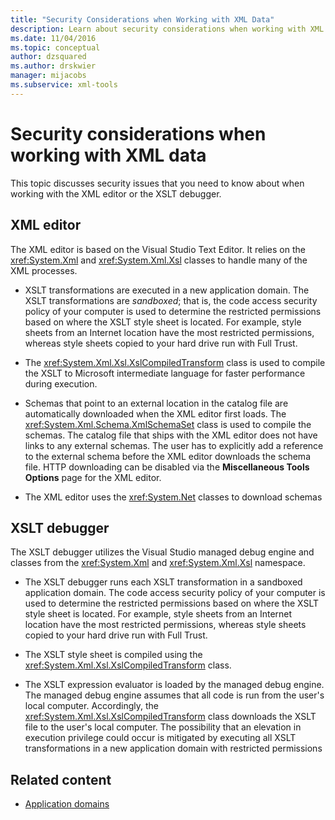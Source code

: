 ```yaml
---
title: "Security Considerations when Working with XML Data"
description: Learn about security considerations when working with XML data in the XML editor or the XSLT debugger.
ms.date: 11/04/2016
ms.topic: conceptual
author: dzsquared
ms.author: drskwier
manager: mijacobs
ms.subservice: xml-tools
---
```

# Security considerations when working with XML data

This topic discusses security issues that you need to know about when working with the XML editor or the XSLT debugger.

## XML editor

The XML editor is based on the Visual Studio Text Editor. It relies on the <xref:System.Xml> and <xref:System.Xml.Xsl> classes to handle many of the XML processes.

- XSLT transformations are executed in a new application domain. The XSLT transformations are *sandboxed*; that is, the code access security policy of your computer is used to determine the restricted permissions based on where the XSLT style sheet is located. For example, style sheets from an Internet location have the most restricted permissions, whereas style sheets copied to your hard drive run with Full Trust.

- The <xref:System.Xml.Xsl.XslCompiledTransform> class is used to compile the XSLT to Microsoft intermediate language for faster performance during execution.

- Schemas that point to an external location in the catalog file are automatically downloaded when the XML editor first loads. The <xref:System.Xml.Schema.XmlSchemaSet> class is used to compile the schemas. The catalog file that ships with the XML editor does not have links to any external schemas. The user has to explicitly add a reference to the external schema before the XML editor downloads the schema file. HTTP downloading can be disabled via the **Miscellaneous Tools Options** page for the XML editor.

- The XML editor uses the <xref:System.Net> classes to download schemas

## XSLT debugger

The XSLT debugger utilizes the Visual Studio managed debug engine and classes from the <xref:System.Xml> and <xref:System.Xml.Xsl> namespace.

- The XSLT debugger runs each XSLT transformation in a sandboxed application domain. The code access security policy of your computer is used to determine the restricted permissions based on where the XSLT style sheet is located. For example, style sheets from an Internet location have the most restricted permissions, whereas style sheets copied to your hard drive run with Full Trust.

- The XSLT style sheet is compiled using the <xref:System.Xml.Xsl.XslCompiledTransform> class.

- The XSLT expression evaluator is loaded by the managed debug engine. The managed debug engine assumes that all code is run from the user's local computer. Accordingly, the <xref:System.Xml.Xsl.XslCompiledTransform> class downloads the XSLT file to the user's local computer. The possibility that an elevation in execution privilege could occur is mitigated by executing all XSLT transformations in a new application domain with restricted permissions

## Related content

- [Application domains](/dotnet/framework/app-domains/application-domains)